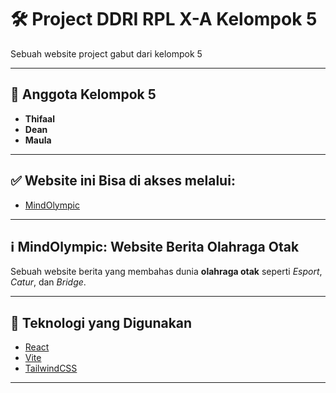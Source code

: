 # 🛠️ Project DDRI RPL X-A Kelompok 5

Sebuah website project gabut dari kelompok 5

---

## 👥 Anggota Kelompok 5

- **Thifaal**
- **Dean**
- **Maula**

---

## ✅ Website ini Bisa di akses melalui:

- [MindOlympic](https://mindolympic.web.app/)

---

## ℹ️ MindOlympic: Website Berita Olahraga Otak

Sebuah website berita yang membahas dunia **olahraga otak** seperti *Esport*, *Catur*, dan *Bridge*.

---

## 🚀 Teknologi yang Digunakan

- [React](https://react.dev/)
- [Vite](https://vitejs.dev/)
- [TailwindCSS](https://tailwindcss.com/)

---

